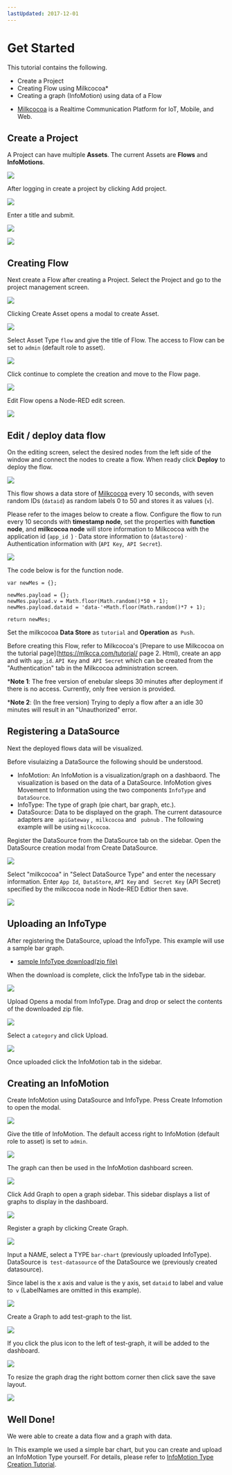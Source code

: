 ```yaml
---
lastUpdated: 2017-12-01
---
```


# Get Started

This tutorial contains the following. 

- Create a Project
- Creating Flow using Milkcocoa*
- Creating a graph (InfoMotion) using data of a Flow

* [Milkcocoa](https://mlkcca.com/en/) is a Realtime Communication Platform for IoT, Mobile, and Web.

## Create a Project

A Project can have multiple **Assets**.
The current Assets are **Flows** and **InfoMotions**.

![](/_asset/images/enebular-developers-aboutproject.png) 

After logging in create a project by clicking Add project. 

![](/_asset/images/enebular-developers-createproject.png)

Enter a title and submit. 

![](/_asset/images/enebular-developers-createprojectmodal.png)

![](/_asset/images/enebular-developers-projects.png)

## Creating Flow 

Next create a Flow after creating a Project. Select the Project and go to the project management screen. 

![](/_asset/images/enebular-developers-projectdashboard.png) 

Clicking Create Asset opens a modal to create Asset. 

![](/_asset/images/enebular-developers-createassetmodalbefore.png)

Select Asset Type `flow` and give the title of Flow. The access to Flow can be set to `admin` (default role to asset).

![](/_asset/images/enebular-developers-createassetmodal.png) 

Click continue to complete the creation and move to the Flow page. 

![](/_asset/images/enebular-developers-flowdashboard.png) 

Edit Flow opens a Node-RED edit screen. 

![](/_asset/images/enebular-developers-nodered-before.png) 

## Edit / deploy data flow 

On the editing screen, 
select the desired nodes from the left side of the window 
and connect the nodes to create a flow. 
When ready click **Deploy** to deploy the flow. 

![](https://i.gyazo.com/2dd11f23a605ec41b73d413176d206c2.png) 

This flow shows a data store of [Milkcocoa](//mlkcca.com)  every 10 seconds, with seven random IDs (`dataid`) as random labels 0 to 50 and stores it as values ​​(`v`). 

Please refer to the images below to create a flow. 
Configure the flow to run every 10 seconds with **timestamp node**, set the properties with **function node**, and **milkcocoa node** will store information to Milkcocoa with the application id (`app_id `) · Data store information to (`datastore`) · Authentication information with (`API Key`,` API Secret`). 

![](/_asset/images/enebular-developers-milkcocoaflow.png) 

The code below is for the function node. 

```
var newMes = {};

newMes.payload = {};
newMes.payload.v = Math.floor(Math.random()*50 + 1);
newMes.payload.dataid = 'data-'+Math.floor(Math.random()*7 + 1);

return newMes;
```

Set the milkcocoa **Data Store** as `tutorial` and **Operation** as` Push`. 

Before creating this Flow, refer to Milkcocoa's [Prepare to use Milkcocoa on the tutorial page](https://mlkcca.com/tutorial/ page 2. Html), create an app and with `app_id`. `API Key` and` API Secret` which can be created from the "Authentication" tab in the Milkcocoa administration screen. 

***Note 1**: The free version of enebular sleeps 30 minutes after deployment if there is no access. Currently, only free version is provided. 

***Note 2**: (In the free version) Trying to deply a flow after a an idle 30 minutes will result in an "Unauthorized" error. 

## Registering a DataSource 

Next the deployed flows data will be visualized. 

Before visulaizing a DataSource the following should be understood. 

* InfoMotion: 
An InfoMotion is a visualization/graph on a dashbaord. 
The visualization is based on the data of a DataSource. 
InfoMotion gives Movement to Information using the two components `InfoType` and `DataSource`.
* InfoType: The type of graph (pie chart, bar graph, etc.). 
* DataSource: Data to be displayed on the graph. 
The current datasource adapters are ` apiGateway` ,` milkcocoa` and ` pubnub` . The following example will be using `milkcocoa`. 

Register the DataSource from the DataSource tab on the sidebar. 
Open the DataSource creation modal from Create DataSource. 

![](/_asset/images/enebular-developers-datasource.png)

Select "milkcocoa" in "Select DataSource Type" and enter the necessary information. Enter `App Id`,` DataStore`, `API Key` and ` Secret Key` (API Secret) specified by the milkcocoa node in Node-RED Edtior then save. 

![](https://i.gyazo.com/7b0b7eebebe0828e564fdcb2863a47b9.png) 

## Uploading an InfoType 

After registering the DataSource, upload the InfoType. 
This example will use a sample bar graph. 

<ul> 
  <li><a href="/_asset/sample/sample-bar-chart.zip" target="_blank">sample InfoType download(zip file)</a></li> 
</ul>

When the download is complete, click the InfoType tab in the sidebar. 

![](/_asset/images/enebular-developers-asset-infotype.png) 

Upload Opens a modal from InfoType. Drag and drop or select the contents of the downloaded zip file. 

![](https://i.gyazo.com/5b461780e0d2afe6758d87ecb7ae7801.png) 

Select a `category` and click Upload.

![](/_asset/images/enebular-developers-upload-infotype.png)

Once uploaded click the InfoMotion tab in the sidebar. 

##  Creating an InfoMotion 

Create InfoMotion using DataSource and InfoType. 
Press Create Infomotion to open the modal. 

![](/_asset/images/enebular-developers-asset-infomotion.png) 

Give the title of InfoMotion. The default access right to InfoMotion (default role to asset) is set to `admin`.

![](/_asset/images/enebular-developers-asset-infomotion-modal.png) 

The graph can then be used in the InfoMotion dashboard screen. 

![](/_asset/images/enebular-developers-infomotion-dashboard-before.png) 

Click Add Graph to open a graph sidebar. This sidebar displays a list of graphs to display in the dashboard. 

![](/_asset/images/enebular-developers-infomotion-add-graph.png)

Register a graph by clicking Create Graph.

![](/_asset/images/enebular-developers-infomotion-create-graph.png)

Input a NAME, select a TYPE `bar-chart` (previously uploaded InfoType). 
DataSource is` test-datasource` of the DataSource we (previously created datasource). 

Since label is the x axis and value is the y axis, set `dataid` to label and value to` v` (LabelNames are omitted in this example). 

![](/_asset/images/enebular-developers-infomotion-create-graph-filled.png)

Create a Graph to add test-graph to the list.

![](/_asset/images/enebular-developers-infomotion-graphs.png)

If you click the plus icon to the left of test-graph, it will be added to the dashboard.

![](/_asset/images/enebular-developers-infomotion-dashboard.png) 

To resize the graph drag the right bottom corner then click save the save layout. 

![](/_asset/images/enebular-developers-infomotion-dashboard-full.png)


## Well Done!

We were able to create a data flow and a graph with data. 

In This example we used a simple bar chart, but you can create and upload an InfoMotion Type yourself. For details, please refer to [InfoMotion Type Creation Tutorial](/developers/infomotion-type-tutorial).
